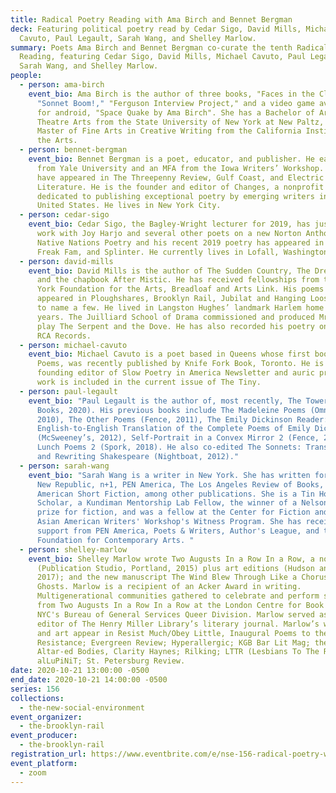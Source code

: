 ```yaml
---
title: Radical Poetry Reading with Ama Birch and Bennet Bergman
deck: Featuring political poetry read by Cedar Sigo, David Mills, Michael
  Cavuto, Paul Legault, Sarah Wang, and Shelley Marlow.
summary: Poets Ama Birch and Bennet Bergman co-curate the tenth Radical Poetry
  Reading, featuring Cedar Sigo, David Mills, Michael Cavuto, Paul Legault,
  Sarah Wang, and Shelley Marlow.
people:
  - person: ama-birch
    event_bio: Ama Birch is the author of three books, "Faces in the Clouds,"
      "Sonnet Boom!," "Ferguson Interview Project," and a video game available
      for android, "Space Quake by Ama Birch". She has a Bachelor of Arts in
      Theatre Arts from the State University of New York at New Paltz, and a
      Master of Fine Arts in Creative Writing from the California Institute of
      the Arts.
  - person: bennet-bergman
    event_bio: Bennet Bergman is a poet, educator, and publisher. He earned a BA
      from Yale University and an MFA from the Iowa Writers’ Workshop. His poems
      have appeared in The Threepenny Review, Gulf Coast, and Electric
      Literature. He is the founder and editor of Changes, a nonprofit press
      dedicated to publishing exceptional poetry by emerging writers in the
      United States. He lives in New York City.
  - person: cedar-sigo
    event_bio: Cedar Sigo, the Bagley-Wright lecturer for 2019, has just completed
      work with Joy Harjo and several other poets on a new Norton Anthology of
      Native Nations Poetry and his recent 2019 poetry has appeared in Harper’s,
      Freak Fam, and Splinter. He currently lives in Lofall, Washington.
  - person: david-mills
    event_bio: David Mills is the author of The Sudden Country, The Dream Detective
      and the chapbook After Mistic. He has received fellowships from the New
      York Foundation for the Arts, Breadloaf and Arts Link. His poems have
      appeared in Ploughshares, Brooklyn Rail, Jubilat and Hanging Loose Press
      to name a few. He lived in Langston Hughes’ landmark Harlem home for three
      years. The Juilliard School of Drama commissioned and produced Mr. Mills’
      play The Serpent and the Dove. He has also recorded his poetry on ESPN and
      RCA Records.
  - person: michael-cavuto
    event_bio: Michael Cavuto is a poet based in Queens whose first book, Country
      Poems, was recently published by Knife Fork Book, Toronto. He is a
      founding editor of Slow Poetry in America Newsletter and auric press. His
      work is included in the current issue of The Tiny.
  - person: paul-legault
    event_bio: "Paul Legault is the author of, most recently, The Tower (Coach House
      Books, 2020). His previous books include The Madeleine Poems (Omnidawn,
      2010), The Other Poems (Fence, 2011), The Emily Dickinson Reader: An
      English-to-English Translation of the Complete Poems of Emily Dickinson
      (McSweeney’s, 2012), Self-Portrait in a Convex Mirror 2 (Fence, 2016), and
      Lunch Poems 2 (Spork, 2018). He also co-edited The Sonnets: Translating
      and Rewriting Shakespeare (Nightboat, 2012)."
  - person: sarah-wang
    event_bio: "Sarah Wang is a writer in New York. She has written for BOMB, The
      New Republic, n+1, PEN America, The Los Angeles Review of Books, and
      American Short Fiction, among other publications. She is a Tin House
      Scholar, a Kundiman Mentorship Lab Fellow, the winner of a Nelson Algren
      prize for fiction, and was a fellow at the Center for Fiction and the
      Asian American Writers' Workshop's Witness Program. She has received
      support from PEN America, Poets & Writers, Author's League, and the
      Foundation for Contemporary Arts. "
  - person: shelley-marlow
    event_bio: Shelley Marlow wrote Two Augusts In a Row In a Row, a novel
      (Publication Studio, Portland, 2015) plus art editions (Hudson and London,
      2017); and the new manuscript The Wind Blew Through Like a Chorus of
      Ghosts. Marlow is a recipient of an Acker Award in writing.
      Multigenerational communities gathered to celebrate and perform scenes
      from Two Augusts In a Row In a Row at the London Centre for Book Arts and
      NYC's Bureau of General Services Queer Division. Marlow served as prose
      editor of The Henry Miller Library’s literary journal. Marlow’s writing
      and art appear in Resist Much/Obey Little, Inaugural Poems to the
      Resistance; Evergreen Review; Hyperallergic; KGB Bar Lit Mag; the Rail;
      Altar-ed Bodies, Clarity Haynes; Rilking; LTTR (Lesbians To The Rescue);
      alLuPiNiT; St. Petersburg Review.
date: 2020-10-21 13:00:00 -0500
end_date: 2020-10-21 14:00:00 -0500
series: 156
collections:
  - the-new-social-environment
event_organizer:
  - the-brooklyn-rail
event_producer:
  - the-brooklyn-rail
registration_url: https://www.eventbrite.com/e/nse-156-radical-poetry-with-ama-birch-and-bennet-bergman-tickets-125620407019
event_platform:
  - zoom
---
```

